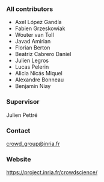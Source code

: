 ### All contributors
- Axel López Gandía
- Fabien Grzeskowiak
- Wouter van Toll
- Javad Amirian
- Florian Berton
- Beatriz Cabrero Daniel
- Julien Legros
- Lucas Pelerin
- Alicia Nicás Miquel
- Alexandre Bonneau
- Benjamin Niay

### Supervisor
Julien Pettré

### Contact
crowd_group@inria.fr

### Website
https://project.inria.fr/crowdscience/